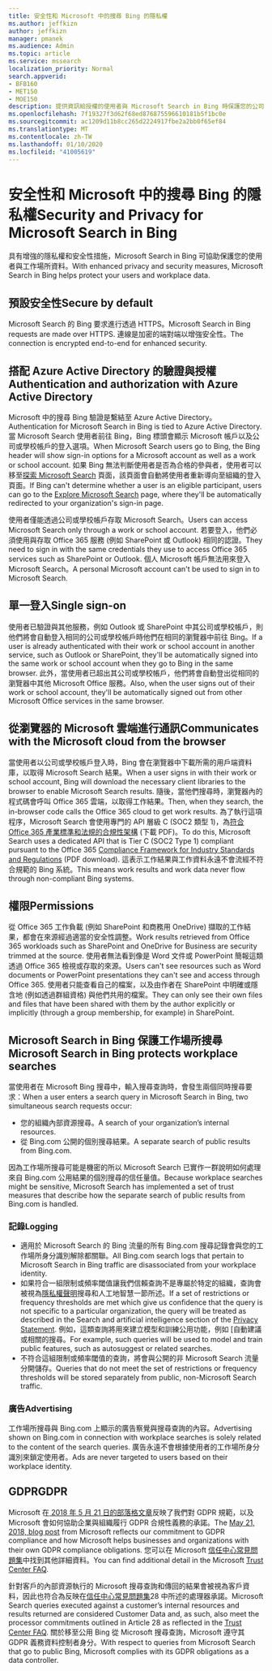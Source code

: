 ```yaml
---
title: 安全性和 Microsoft 中的搜尋 Bing 的隱私權
ms.author: jeffkizn
author: jeffkizn
manager: pmanek
ms.audience: Admin
ms.topic: article
ms.service: mssearch
localization_priority: Normal
search.appverid:
- BFB160
- MET150
- MOE150
description: 提供資訊給授權的使用者與 Microsoft Search in Bing 時保護您的公司資料和使用者
ms.openlocfilehash: 7f19327f3d62f68ed876875596610181b5f1bc0e
ms.sourcegitcommit: ac1209d11b8cc265d2224917fbe2a2bb0f65ef84
ms.translationtype: MT
ms.contentlocale: zh-TW
ms.lasthandoff: 01/10/2020
ms.locfileid: "41005619"
---
```

# <a name="security-and-privacy-for-microsoft-search-in-bing"></a><span data-ttu-id="c7fb1-103">安全性和 Microsoft 中的搜尋 Bing 的隱私權</span><span class="sxs-lookup"><span data-stu-id="c7fb1-103">Security and Privacy for Microsoft Search in Bing</span></span>

<span data-ttu-id="c7fb1-104">具有增強的隱私權和安全性措施，Microsoft Search in Bing 可協助保護您的使用者與工作場所資料。</span><span class="sxs-lookup"><span data-stu-id="c7fb1-104">With enhanced privacy and security measures, Microsoft Search in Bing helps protect your users and workplace data.</span></span>

## <a name="secure-by-default"></a><span data-ttu-id="c7fb1-105">預設安全性</span><span class="sxs-lookup"><span data-stu-id="c7fb1-105">Secure by default</span></span>

<span data-ttu-id="c7fb1-106">Microsoft Search 的 Bing 要求進行透過 HTTPS。</span><span class="sxs-lookup"><span data-stu-id="c7fb1-106">Microsoft Search in Bing requests are made over HTTPS.</span></span> <span data-ttu-id="c7fb1-107">連線是加密的端對端以增強安全性。</span><span class="sxs-lookup"><span data-stu-id="c7fb1-107">The connection is encrypted end-to-end for enhanced security.</span></span>
  
## <a name="authentication-and-authorization-with-azure-active-directory"></a><span data-ttu-id="c7fb1-108">搭配 Azure Active Directory 的驗證與授權</span><span class="sxs-lookup"><span data-stu-id="c7fb1-108">Authentication and authorization with Azure Active Directory</span></span>

<span data-ttu-id="c7fb1-109">Microsoft 中的搜尋 Bing 驗證是繫結至 Azure Active Directory。</span><span class="sxs-lookup"><span data-stu-id="c7fb1-109">Authentication for Microsoft Search in Bing is tied to Azure Active Directory.</span></span> <span data-ttu-id="c7fb1-110">當 Microsoft Search 使用者前往 Bing，Bing 標頭會顯示 Microsoft 帳戶以及公司或學校帳戶的登入選項。</span><span class="sxs-lookup"><span data-stu-id="c7fb1-110">When Microsoft Search users go to Bing, the Bing header will show sign-in options for a Microsoft account as well as a work or school account.</span></span> <span data-ttu-id="c7fb1-111">如果 Bing 無法判斷使用者是否為合格的參與者，使用者可以移至[探索 Microsoft Search](https://www.bing.com/business/explore) 頁面，該頁面會自動將使用者重新導向至組織的登入頁面。</span><span class="sxs-lookup"><span data-stu-id="c7fb1-111">If Bing can't determine whether a user is an eligible participant, users can go to the [Explore Microsoft Search](https://www.bing.com/business/explore) page, where they'll be automatically redirected to your organization's sign-in page.</span></span>

<span data-ttu-id="c7fb1-112">使用者僅能透過公司或學校帳戶存取 Microsoft Search。</span><span class="sxs-lookup"><span data-stu-id="c7fb1-112">Users can access Microsoft Search only through a work or school account.</span></span> <span data-ttu-id="c7fb1-113">若要登入，他們必須使用與存取 Office 365 服務 (例如 SharePoint 或 Outlook) 相同的認證。</span><span class="sxs-lookup"><span data-stu-id="c7fb1-113">They need to sign in with the same credentials they use to access Office 365 services such as SharePoint or Outlook.</span></span> <span data-ttu-id="c7fb1-114">個人 Microsoft 帳戶無法用來登入 Microsoft Search。</span><span class="sxs-lookup"><span data-stu-id="c7fb1-114">A personal Microsoft account can't be used to sign in to Microsoft Search.</span></span>

## <a name="single-sign-on"></a><span data-ttu-id="c7fb1-115">單一登入</span><span class="sxs-lookup"><span data-stu-id="c7fb1-115">Single sign-on</span></span>

<span data-ttu-id="c7fb1-116">使用者已驗證與其他服務，例如 Outlook 或 SharePoint 中其公司或學校帳戶，則他們將會自動登入相同的公司或學校帳戶時他們在相同的瀏覽器中前往 Bing。</span><span class="sxs-lookup"><span data-stu-id="c7fb1-116">If a user is already authenticated with their work or school account in another service, such as Outlook or SharePoint, they'll be automatically signed into the same work or school account when they go to Bing in the same browser.</span></span> <span data-ttu-id="c7fb1-117">此外，當使用者已超出其公司或學校帳戶，他們將會自動登出從相同的瀏覽器中其他 Microsoft Office 服務。</span><span class="sxs-lookup"><span data-stu-id="c7fb1-117">Also, when the user signs out of their work or school account, they'll be automatically signed out from other Microsoft Office services in the same browser.</span></span>
  
## <a name="communicates-with-the-microsoft-cloud-from-the-browser"></a><span data-ttu-id="c7fb1-118">從瀏覽器的 Microsoft 雲端進行通訊</span><span class="sxs-lookup"><span data-stu-id="c7fb1-118">Communicates with the Microsoft cloud from the browser</span></span>

<span data-ttu-id="c7fb1-119">當使用者以公司或學校帳戶登入時，Bing 會在瀏覽器中下載所需的用戶端資料庫，以取得 Microsoft Search 結果。</span><span class="sxs-lookup"><span data-stu-id="c7fb1-119">When a user signs in with their work or school account, Bing will download the necessary client libraries to the browser to enable Microsoft Search results.</span></span> <span data-ttu-id="c7fb1-120">隨後，當他們搜尋時，瀏覽器內的程式碼會呼叫 Office 365 雲端，以取得工作結果。</span><span class="sxs-lookup"><span data-stu-id="c7fb1-120">Then, when they search, the in-browser code calls the Office 365 cloud to get work results.</span></span> <span data-ttu-id="c7fb1-121">為了執行這項程序，Microsoft Search 會使用專門的 API 層級 C (SOC2 類型 1)，為[符合 Office 365 產業標準和法規的合規性架構](https://download.microsoft.com/download/1/4/3/1434ABAB-B8E9-412D-8C3A-187B5FCB7A2F/Compliance%20Framework%20document.pdf) (下載 PDF)。</span><span class="sxs-lookup"><span data-stu-id="c7fb1-121">To do this, Microsoft Search uses a dedicated API that is Tier C (SOC2 Type 1) compliant pursuant to the Office 365 [Compliance Framework for Industry Standards and Regulations](https://download.microsoft.com/download/1/4/3/1434ABAB-B8E9-412D-8C3A-187B5FCB7A2F/Compliance%20Framework%20document.pdf) (PDF download).</span></span> <span data-ttu-id="c7fb1-122">這表示工作結果與工作資料永遠不會流經不符合規範的 Bing 系統。</span><span class="sxs-lookup"><span data-stu-id="c7fb1-122">This means work results and work data never flow through non-compliant Bing systems.</span></span>
  
## <a name="permissions"></a><span data-ttu-id="c7fb1-123">權限</span><span class="sxs-lookup"><span data-stu-id="c7fb1-123">Permissions</span></span>

<span data-ttu-id="c7fb1-124">從 Office 365 工作負載 (例如 SharePoint 和商務用 OneDrive) 擷取的工作結果，都會在來源經過適當的安全性調整。</span><span class="sxs-lookup"><span data-stu-id="c7fb1-124">Work results retrieved from Office 365 workloads such as SharePoint and OneDrive for Business are security trimmed at the source.</span></span> <span data-ttu-id="c7fb1-125">使用者無法看到像是 Word 文件或 PowerPoint 簡報這類透過 Office 365 檢視或存取的來源。</span><span class="sxs-lookup"><span data-stu-id="c7fb1-125">Users can't see resources such as Word documents or PowerPoint presentations they can't see and access through Office 365.</span></span> <span data-ttu-id="c7fb1-126">使用者只能查看自己的檔案，以及由作者在 SharePoint 中明確或隱含地 (例如透過群組資格) 與他們共用的檔案。</span><span class="sxs-lookup"><span data-stu-id="c7fb1-126">They can only see their own files and files that have been shared with them by the author explicitly or implicitly (through a group membership, for example) in SharePoint.</span></span>

## <a name="microsoft-search-in-bing-protects-workplace-searches"></a><span data-ttu-id="c7fb1-127">Microsoft Search in Bing 保護工作場所搜尋</span><span class="sxs-lookup"><span data-stu-id="c7fb1-127">Microsoft Search in Bing protects workplace searches</span></span>

<span data-ttu-id="c7fb1-128">當使用者在 Microsoft Bing 搜尋中，輸入搜尋查詢時，會發生兩個同時搜尋要求：</span><span class="sxs-lookup"><span data-stu-id="c7fb1-128">When a user enters a search query in Microsoft Search in Bing, two simultaneous search requests occur:</span></span>

- <span data-ttu-id="c7fb1-129">您的組織內部資源搜尋。</span><span class="sxs-lookup"><span data-stu-id="c7fb1-129">A search of your organization’s internal resources.</span></span>
- <span data-ttu-id="c7fb1-130">從 Bing.com 公開的個別搜尋結果。</span><span class="sxs-lookup"><span data-stu-id="c7fb1-130">A separate search of public results from Bing.com.</span></span>

<span data-ttu-id="c7fb1-131">因為工作場所搜尋可能是機密的所以 Microsoft Search 已實作一群說明如何處理來自 Bing.com 公用結果的個別搜尋的信任量值。</span><span class="sxs-lookup"><span data-stu-id="c7fb1-131">Because workplace searches might be sensitive, Microsoft Search has implemented a set of trust measures that describe how the separate search of public results from Bing.com is handled.</span></span>

### <a name="logging"></a><span data-ttu-id="c7fb1-132">記錄</span><span class="sxs-lookup"><span data-stu-id="c7fb1-132">Logging</span></span>

- <span data-ttu-id="c7fb1-133">適用於 Microsoft Search 的 Bing 流量的所有 Bing.com 搜尋記錄會與您的工作場所身分識別解除都關聯。</span><span class="sxs-lookup"><span data-stu-id="c7fb1-133">All Bing.com search logs that pertain to Microsoft Search in Bing traffic are disassociated from your workplace identity.</span></span>
- <span data-ttu-id="c7fb1-134">如果符合一組限制或頻率閾值讓我們信賴查詢不是專屬於特定的組織，查詢會被視為[隱私權聲明](https://privacy.microsoft.com/privacystatement)搜尋和人工地智慧一節所述。</span><span class="sxs-lookup"><span data-stu-id="c7fb1-134">If a set of restrictions or frequency thresholds are met which give us confidence that the query is not specific to a particular organization, the query will be treated as described in the Search and artificial intelligence section of the [Privacy Statement](https://privacy.microsoft.com/privacystatement).</span></span> <span data-ttu-id="c7fb1-135">例如，這類查詢將用來建立模型和訓練公用功能，例如 [自動建議或相關的搜尋。</span><span class="sxs-lookup"><span data-stu-id="c7fb1-135">For example, such queries will be used to model and train public features, such as autosuggest or related searches.</span></span>
- <span data-ttu-id="c7fb1-136">不符合這組限制或頻率閾值的查詢，將會與公開的非 Microsoft Search 流量分開儲存。</span><span class="sxs-lookup"><span data-stu-id="c7fb1-136">Queries that do not meet the set of restrictions or frequency thresholds will be stored separately from public, non-Microsoft Search traffic.</span></span>

### <a name="advertising"></a><span data-ttu-id="c7fb1-137">廣告</span><span class="sxs-lookup"><span data-stu-id="c7fb1-137">Advertising</span></span>

<span data-ttu-id="c7fb1-138">工作場所搜尋與 Bing.com 上顯示的廣告察覺與搜尋查詢的內容。</span><span class="sxs-lookup"><span data-stu-id="c7fb1-138">Advertising shown on Bing.com in connection with workplace searches is solely related to the content of the search queries.</span></span> <span data-ttu-id="c7fb1-139">廣告永遠不會根據使用者的工作場所身分識別來鎖定使用者。</span><span class="sxs-lookup"><span data-stu-id="c7fb1-139">Ads are never targeted to users based on their workplace identity.</span></span>

## <a name="gdpr"></a><span data-ttu-id="c7fb1-140">GDPR</span><span class="sxs-lookup"><span data-stu-id="c7fb1-140">GDPR</span></span>

<span data-ttu-id="c7fb1-141">Microsoft 在[ 2018 年 5 月 21 日的部落格文章](https://blogs.microsoft.com/on-the-issues/2018/05/21/microsofts-commitment-to-gdpr-privacy-and-putting-customers-in-control-of-their-own-data/)反映了我們對 GDPR 規範，以及 Microsoft 會如何協助企業與組織履行 GDPR 合規性義務的承諾。</span><span class="sxs-lookup"><span data-stu-id="c7fb1-141">The [May 21, 2018, blog post](https://blogs.microsoft.com/on-the-issues/2018/05/21/microsofts-commitment-to-gdpr-privacy-and-putting-customers-in-control-of-their-own-data/) from Microsoft reflects our commitment to GDPR compliance and how Microsoft helps businesses and organizations with their own GDPR compliance obligations.</span></span> <span data-ttu-id="c7fb1-142">您可以在 Microsoft [信任中心常見問題集](https://www.microsoft.com/trustcenter/privacy/gdpr/gdpr-faqs)中找到其他詳細資料。</span><span class="sxs-lookup"><span data-stu-id="c7fb1-142">You can find additional detail in the Microsoft [Trust Center FAQ](https://www.microsoft.com/trustcenter/privacy/gdpr/gdpr-faqs).</span></span>

<span data-ttu-id="c7fb1-143">針對客戶的內部資源執行的 Microsoft 搜尋查詢和傳回的結果會被視為客戶資料，因此也符合為反映在[信任中心常見問題集](https://www.microsoft.com/trustcenter/privacy/gdpr/gdpr-faqs)28 中所述的處理器承諾。</span><span class="sxs-lookup"><span data-stu-id="c7fb1-143">Microsoft Search queries executed against a customer’s internal resources and results returned are considered Customer Data and, as such, also  meet the processor commitments outlined in Article 28 as reflected in the [Trust Center FAQ](https://www.microsoft.com/trustcenter/privacy/gdpr/gdpr-faqs).</span></span> <span data-ttu-id="c7fb1-144">關於移至公用 Bing 從 Microsoft 搜尋查詢，Microsoft 遵守其 GDPR 義務資料控制者身分。</span><span class="sxs-lookup"><span data-stu-id="c7fb1-144">With respect to queries from Microsoft Search that go to public Bing, Microsoft complies with its GDPR obligations as a data controller.</span></span>
